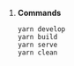 1.  **Commands**
    ```shell
    yarn develop
    yarn build
    yarn serve
    yarn clean
    ```
